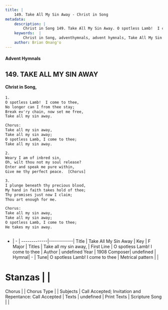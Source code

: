 ```yaml
---
title: |
    149. Take All My Sin Away - Christ in Song
metadata:
    description: |
        Christ in Song 149. Take All My Sin Away. O spotless Lamb!  I come to thee, No longer can I from thee stay; Break ev'ry chain, now set me free, Take all my sin away. Chorus: Take all my sin away, Take all my sin away; O spotless Lamb, I come to thee;     Take all my sin away.
    keywords:  |
        Christ in Song, adventhymnals, advent hymnals, Take All My Sin Away, O spotless Lamb!  I come to thee. Take all my sin away,
    author: Brian Onang'o
---
```


#### Advent Hymnals
## 149. TAKE ALL MY SIN AWAY
####  Christ in Song,

```txt
1.
O spotless Lamb!  I come to thee,
No longer can I from thee stay;
Break ev'ry chain, now set me free,
Take all my sin away.

Chorus:
Take all my sin away,
Take all my sin away;
O spotless Lamb, I come to thee;    
Take all my sin away.

2.
Weary I am of inbred sin,
Oh, wilt thou not my soul release?
Enter and speak me pure within,
Give me thy perfect peace.  [Chorus]

3.
I plunge beneath thy precious blood,
My hand in faith takes hold of thee;
Thy promises just now I claim;
Thou art enough for me.   

Chorus:
Take all my sin away,
Take all my sin away;
O spotless Lamb, I come to thee;
He takes my sin away.



```

- |   -  |
-------------|------------|
Title | Take All My Sin Away |
Key | F Major |
Titles | Take all my sin away, |
First Line | O spotless Lamb!  I come to thee |
Author | undefined
Year | 1908
Composer| undefined |
Hymnal|  - |
Tune| O spotless Lamb!  I come to thee |
Metrical pattern | |
# Stanzas |  |
Chorus |  |
Chorus Type |  |
Subjects | Call Accepted; Invitation and Repentance: Call Accepted |
Texts | undefined |
Print Texts | 
Scripture Song |  |
    
